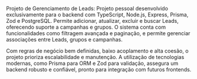 Projeto de Gerenciamento de Leads: Projeto pessoal desenvolvido exclusivamente para o backend com TypeScript, Node.js, Express, Prisma, Zod e PostgreSQL. Permite adicionar, atualizar, excluir e buscar Leads, oferecendo suporte a campanhas e grupos. O sistema conta com funcionalidades como filtragem avançada e paginação, e permite gerenciar associações entre Leads, grupos e campanhas.

Com regras de negócio bem definidas, baixo acoplamento e alta coesão, o projeto prioriza escalabilidade e manutenção. A utilização de tecnologias modernas, como Prisma para ORM e Zod para validação, assegura um backend robusto e confiável, pronto para integração com futuros frontends.



